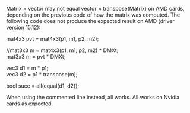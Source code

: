 
Matrix × vector may not equal vector × transpose(Matrix) on AMD cards, depending on the previous code of how the matrix was computed.
The following code does not produce the expected result on AMD (driver version 15.12):


  mat4x3 pvt = mat4x3(p1, m1, p2, m2);

  //mat3x3 m = mat4x3(p1, m1, p2, m2) * DMXt;  
  mat3x3 m = pvt * DMXt;

  vec3 d1 = m * p1;  
  vec3 d2 = p1 * transpose(m);
  
  bool succ = all(equal(d1, d2));
  
When using the commented line instead, all works. All works on Nvidia cards as expected.
